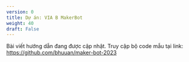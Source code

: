 ```yaml
---
version: 0
title: Dự án: VIA B MakerBot
weight: 40
draft: False
---
```


Bài viết hướng dẫn đang được cập nhật. Truy cập bộ code mẫu tại link: https://github.com/bhuuan/maker-bot-2023